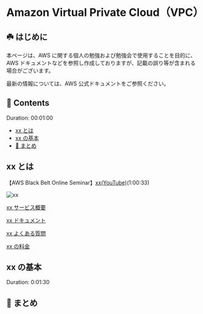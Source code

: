 # Amazon Virtual Private Cloud（VPC）<!-- omit in toc -->

## ☘️ はじめに<!-- omit in toc -->

本ページは、AWS に関する個人の勉強および勉強会で使用することを目的に、AWS ドキュメントなどを参照し作成しておりますが、記載の誤り等が含まれる場合がございます。

最新の情報については、AWS 公式ドキュメントをご参照ください。

## 👀 Contents<!-- omit in toc -->

Duration: 00:01:00

- [xx とは](#xx-とは)
- [xx の基本](#xx-の基本)
- [📖 まとめ](#-まとめ)

## xx とは

【AWS Black Belt Online Seminar】[xx(YouTube)](xxx)(1:00:33)

![xx](/images/xx/)

[xx サービス概要](https://aws.amazon.com/jp/xx/)

[xx ドキュメント](https://docs.aws.amazon.com/ja_jp/xx/?id=docs_gateway)

[xx よくある質問](https://aws.amazon.com/jp/xx/faqs/)

[xx の料金](https://aws.amazon.com/jp/xx/pricing/)

## xx の基本

Duration: 0:01:30

## 📖 まとめ
